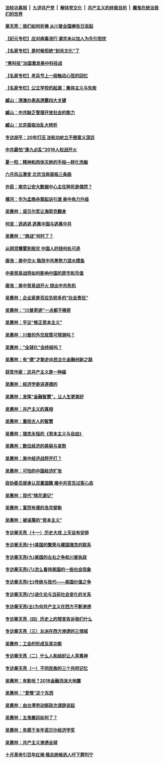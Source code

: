 

####  [法轮功真相](../../../../basic/blob/master/README.md?t=06221602) &nbsp;|&nbsp; [九评共产党](../../../../9ping.md/blob/master/README.md?t=06221602) &nbsp;|&nbsp; [解体党文化](../../../../jtdwh.md/blob/master/README.md?t=06221602)  &nbsp;|&nbsp; [共产主义的终极目的](../../../../gczydzjmd.md/blob/master/README.md?t=06221602) &nbsp;|&nbsp; [魔鬼在统治我们的世界](../../../../mgztzwmdsj.md/blob/master/README.md?t=06221602) 

#### [章天亮：我们如何祈祷 从川普全国祷告日说起](../pages/nsc423/n11944627.md?t=06221602) 

#### [【纪元专栏】应对病毒流行 渥京未以加人为先引担忧](../pages/nsc423/n11875714.md?t=06221602) 

#### [【名家专栏】是时候拒绝“封杀文化”了](../pages/nsc423/n11814093.md?t=06221602) 

#### [“黑科技”治国激发美中科技战](../pages/nsc423/n11638056.md?t=06221602) 

#### [【名家专栏】老兵节上一段触动心弦的回忆](../pages/nsc423/n11646016.md?t=06221602) 

#### [【名家专栏】公立学校的起源：集体主义与失败](../pages/nsc423/n11601833.md?t=06221602) 

#### [臧山：港澳办表态透露四大关键](../pages/nsc423/n11421628.md?t=06221602) 

#### [臧山：中共缺乏管理开放社会的能力](../pages/nsc423/n11407457.md?t=06221602) 

#### [臧山：北京面临治乱大转折](../pages/nsc423/n11406895.md?t=06221602) 

#### [专访胡平：20年打压 法轮功屹立不倒意义深远](../pages/nsc423/n11398800.md?t=06221602) 

#### [中共最怕“逢九必乱”2019人权战开火](../pages/nsc423/n11385248.md?t=06221602) 

#### [夏一阳：精神和肉体灭绝的手段—转化洗脑](../pages/nsc423/n11368250.md?t=06221602) 

#### [六月风云激变 北京当局面临三条路](../pages/nsc423/n11313668.md?t=06221602) 

#### [许茹：南京公安大数据中心主任猝死是偶然？](../pages/nsc423/n11064744.md?t=06221602) 

#### [横河：华为孟晚舟案起诉引渡 美中角力升级](../pages/nsc423/n11027230.md?t=06221602) 

#### [吴惠林：诺贝尔奖让海耶克翻身](../pages/nsc423/n10890049.md?t=06221602) 

#### [何坚：逃逃逃 逃离中国与逃离中共](../pages/nsc423/n10592891.md?t=06221602) 

#### [吴惠林：“商战”何时了？](../pages/nsc423/n10573558.md?t=06221602) 

#### [从网贷爆雷到股灾 中国人的钱何处可逃](../pages/nsc423/n10572800.md?t=06221602) 

#### [唐浩：美中交火 隐现中共黑势力混水摸鱼](../pages/nsc423/n10544040.md?t=06221602) 

#### [中美贸易战将如何影响中国的房市和币值](../pages/nsc423/n10543697.md?t=06221602) 

#### [唐浩：美中贸易战开火 烧出中共危机](../pages/nsc423/n10540126.md?t=06221602) 

#### [吴惠林：企业家是否应负较多的“社会责任”](../pages/nsc423/n10535022.md?t=06221602) 

#### [吴惠林：“川普奇迹”一点都不稀奇](../pages/nsc423/n10512808.md?t=06221602) 

#### [吴惠林：平议“修正资本主义”](../pages/nsc423/n10495724.md?t=06221602) 

#### [吴惠林：川普的外交政策可预测吗？](../pages/nsc423/n10462387.md?t=06221602) 

#### [吴惠林：“全球化”会终结吗？](../pages/nsc423/n10452838.md?t=06221602) 

#### [吴惠林：有“德”才能走向民主化金融创新之路](../pages/nsc423/n10432292.md?t=06221602) 

#### [获奖作家：这共产主义是一种癌](../pages/nsc423/n10431541.md?t=06221602) 

#### [吴惠林：经济学是讲道德的](../pages/nsc423/n10398014.md?t=06221602) 

#### [吴惠林：发挥“金融智慧”，让人生更美好](../pages/nsc423/n10375019.md?t=06221602) 

#### [吴惠林：共产主义的真相](../pages/nsc423/n10351394.md?t=06221602) 

#### [吴惠林：重拾古人的智慧](../pages/nsc423/n10337691.md?t=06221602) 

#### [吴惠林：理念永恒的《资本主义与自由》](../pages/nsc423/n10316274.md?t=06221602) 

#### [吴惠林：数位经济的美丽与哀愁](../pages/nsc423/n10292946.md?t=06221602) 

#### [吴惠林：美中经济战将开打？](../pages/nsc423/n10258825.md?t=06221602) 

#### [吴惠林：可怕的中国经济扩张](../pages/nsc423/n10219147.md?t=06221602) 

#### [政协委员提承认双重国籍 揭中共官员过客心态](../pages/nsc423/n10208809.md?t=06221602) 

#### [吴惠林：现代“桃花源记”](../pages/nsc423/n10185234.md?t=06221602) 

#### [吴惠林：富而有德的洛克斐勒](../pages/nsc423/n10142264.md?t=06221602) 

#### [吴惠林：被诬蔑的“资本主义”](../pages/nsc423/n10124816.md?t=06221602) 

#### [专访章天亮（十一）历史大戏 上天自有安排](../pages/nsc423/n10094905.md?t=06221602) 

#### [专访章天亮(十)美国的繁荣与建国理念的联系](../pages/nsc423/n10094899.md?t=06221602) 

#### [专访章天亮(九)美国的左右之争和川普执政](../pages/nsc423/n10094889.md?t=06221602) 

#### [专访章天亮(八)怎么看待美国的一些社会现象](../pages/nsc423/n10094857.md?t=06221602) 

#### [专访章天亮(七)传统与现代——美国价值之争](../pages/nsc423/n10093140.md?t=06221602) 

#### [专访章天亮(六)进化论与当前社会变化的关系](../pages/nsc423/n10092036.md?t=06221602) 

#### [专访章天亮(五)为何共产主义在西方不断渗透](../pages/nsc423/n10083620.md?t=06221602) 

#### [专访章天亮（四）历史上的预言告诉我们什么](../pages/nsc423/n10083606.md?t=06221602) 

#### [专访章天亮（三）左派在西方渗透的三领域](../pages/nsc423/n10081115.md?t=06221602) 

#### [吴惠林：工会的形成及其功能](../pages/nsc423/n10080633.md?t=06221602) 

#### [专访章天亮（二）什么人和组织让人背离神](../pages/nsc423/n10076637.md?t=06221602) 

#### [专访章天亮（一）不同民族的三个共同记忆](../pages/nsc423/n10074188.md?t=06221602) 

#### [吴惠林：有影呒？2018金融泡沫大地震](../pages/nsc423/n10040534.md?t=06221602) 

#### [吴惠林：“爱情”这个东西](../pages/nsc423/n10019423.md?t=06221602) 

#### [吴惠林：由台湾劳动部政次请辞说起](../pages/nsc423/n9979679.md?t=06221602) 

#### [吴惠林：五鬼搬运如何了？](../pages/nsc423/n9925338.md?t=06221602) 

#### [吴惠林：有感于本年诺贝尔经济学奖](../pages/nsc423/n9871883.md?t=06221602) 

#### [吴惠林：共产主义渗透全球](../pages/nsc423/n9812748.md?t=06221602) 

#### [十月革命引百年红祸 俄总统候选人吁下葬列宁](../pages/nsc423/n9810182.md?t=06221602) 

